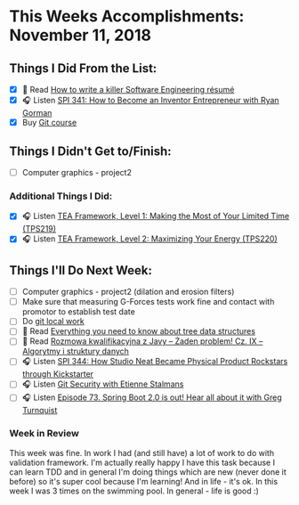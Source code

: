 # This Weeks Accomplishments: November 11, 2018

## Things I Did From the List:

- [x] 📗 Read [How to write a killer Software Engineering résumé](https://medium.freecodecamp.org/writing-a-killer-software-engineering-resume-b11c91ef699d)
- [x] 🎧 Listen [SPI 341: How to Become an Inventor Entrepreneur with Ryan Gorman](https://www.smartpassiveincome.com/podcasts/how-to-become-an-inventor-entrepreneur-with-ryan-gorman/)
- [x] Buy [Git course](http://kursgita.pl)

## Things I Didn't Get to/Finish:

- [ ] Computer graphics - project2

### Additional Things I Did:

- [x] 🎧 Listen [TEA Framework, Level 1: Making the Most of Your Limited Time (TPS219)](http://www.asianefficiency.com/podcast/219-tea-framework-time/)
- [x] 🎧 Listen [TEA Framework, Level 2: Maximizing Your Energy (TPS220)](http://www.asianefficiency.com/podcast/220-tea-framework-energy/)

## Things I'll Do Next Week:

- [ ] Computer graphics - project2 (dilation and erosion filters)
- [ ] Make sure that measuring G-Forces tests work fine and contact with promotor to establish test date
- [ ] Do [git local work](https://kursy.devstyle.pl/git/modul-04-praca-lokalna/)
- [ ] 📗 Read [Everything you need to know about tree data structures](https://medium.freecodecamp.org/all-you-need-to-know-about-tree-data-structures-bceacb85490c)
- [ ] 📗 Read [Rozmowa kwalifikacyjna z Javy – Żaden problem! Cz. IX – Algorytmy i struktury danych](http://it-leaders.com.pl/pl/rozmowy-kwalifikacyjne-z-javy-zaden-problem-cz-ix-algorytmy-i-struktury-danych/?fbclid=IwAR1e82koO3F6VBacRnO8WtqTtycjReD9zEgNnUkSQ5SJcZ1zTIo5ZC1M1FM)
- [ ] 🎧 Listen [SPI 344: How Studio Neat Became Physical Product Rockstars through Kickstarter](https://www.smartpassiveincome.com/podcasts/how-studio-neat-became-physical-product-rockstars-through-kickstarter/)
- [ ] 🎧 Listen [Git Security with Etienne Stalmans](https://www.allthingsgit.com/episodes/git_security_with_etienne_stalmans.html)
- [ ] 🎧 Listen [Episode 73. Spring Boot 2.0 is out! Hear all about it with Greg Turnquist](http://www.javapubhouse.com/2018/06/episode-73-spring-boot-20-is-out-hear.html)

### Week in Review
This week was fine. In work I had (and still have) a lot of work to do with validation framework. I'm actually really happy I have this task because I can learn TDD and in general I'm doing things which are new (never done it before) so it's super cool because I'm learning! And in life - it's ok. In this week I was 3 times on the swimming pool. In general - life is good :)
